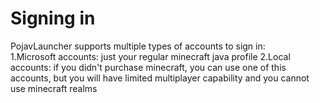 # Signing in
PojavLauncher supports multiple types of accounts to sign in:  
1.Microsoft accounts: just your regular minecraft java profile
2.Local accounts: if you didn't purchase minecraft, you can use one of this accounts, but you will have limited multiplayer capability and you cannot use minecraft realms
## 
